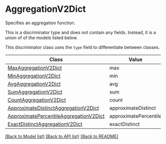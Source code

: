 # AggregationV2Dict

Specifies an aggregation function.

This is a discriminator type and does not contain any fields. Instead, it is a union
of of the models listed below.

This discriminator class uses the `type` field to differentiate between classes.

| Class | Value
| ------------ | -------------
[MaxAggregationV2Dict](MaxAggregationV2Dict.md) | max
[MinAggregationV2Dict](MinAggregationV2Dict.md) | min
[AvgAggregationV2Dict](AvgAggregationV2Dict.md) | avg
[SumAggregationV2Dict](SumAggregationV2Dict.md) | sum
[CountAggregationV2Dict](CountAggregationV2Dict.md) | count
[ApproximateDistinctAggregationV2Dict](ApproximateDistinctAggregationV2Dict.md) | approximateDistinct
[ApproximatePercentileAggregationV2Dict](ApproximatePercentileAggregationV2Dict.md) | approximatePercentile
[ExactDistinctAggregationV2Dict](ExactDistinctAggregationV2Dict.md) | exactDistinct


[[Back to Model list]](../../../README.md#models-v2-link) [[Back to API list]](../../../README.md#apis-v2-link) [[Back to README]](../../../README.md)
